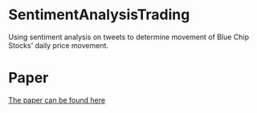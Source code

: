 # SentimentAnalysisTrading

Using sentiment analysis on tweets to determine movement of Blue Chip Stocks' daily price movement.

# Paper

[The paper can be found here](Report/Report_final.pdf)
